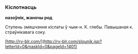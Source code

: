 ### Кіслотнасць
**назоўнік, жаночы род**

Ступень змяшчэння кіслаты ў чым-н. К. глебы. Павышаная к. страўнікавага соку.

<a rel="author">[http://rv-blr.com/](http://rv-blr.com/slounik.jsp?letterId=0&maskId=0&pageId=1401)</a>
